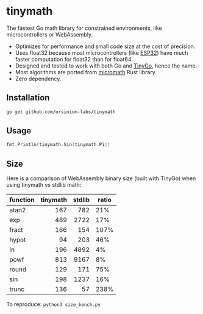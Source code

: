 # tinymath

The fastest Go math library for constrained environments, like microcontrollers or WebAssembly.

* Optimizes for performance and small code size at the cost of precision.
* Uses float32 because most microcontrollers (like [ESP32](https://en.wikipedia.org/wiki/ESP32)) have much faster computation for float32 than for float64.
* Designed and tested to work with both Go and [TinyGo](https://tinygo.org/), hence the name.
* Most algorithms are ported from [micromath](https://github.com/tarcieri/micromath) Rust library.
* Zero dependency.

## Installation

```bash
go get github.com/orsinium-labs/tinymath
```

## Usage

```go
fmt.Println(tinymath.Sin(tinymath.Pi))
```

## Size

Here is a comparison of WebAssembly binary size (built with TinyGo) when using tinymath vs stdlib math:

| function     | tinymath | stdlib | ratio |
| ------------ | --------:| ------:| ----- |
| atan2        |      167 |    782 |   21% |
| exp          |      489 |   2722 |   17% |
| fract        |      166 |    154 |  107% |
| hypot        |       94 |    203 |   46% |
| ln           |      196 |   4892 |    4% |
| powf         |      813 |   9167 |    8% |
| round        |      129 |    171 |   75% |
| sin          |      198 |   1237 |   16% |
| trunc        |      136 |     57 |  238% |

To reproduce: `python3 size_bench.py`
